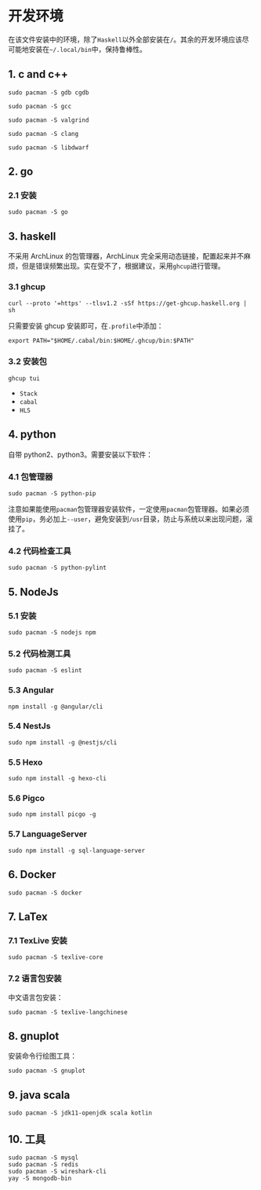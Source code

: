 # 开发环境

在该文件安装中的环境，除了`Haskell`以外全部安装在`/`。其余的开发环境应该尽可能地安装在`~/.local/bin`中，保持鲁棒性。

## 1. c and c++

```shell
sudo pacman -S gdb cgdb
```

```shell
sudo pacman -S gcc
```

```shell
sudo pacman -S valgrind
```

```shell
sudo pacman -S clang
```

```shell
sudo pacman -S libdwarf
```

## 2. go

### 2.1 安装

```shell
sudo pacman -S go
```

## 3. haskell

不采用 ArchLinux 的包管理器，ArchLinux 完全采用动态链接，配置起来并不麻烦，但是错误频繁出现。实在受不了，根据建议，采用`ghcup`进行管理。

### 3.1 ghcup

```shell
curl --proto '=https' --tlsv1.2 -sSf https://get-ghcup.haskell.org | sh
```

只需要安装 ghcup 安装即可，在`.profile`中添加：

```shell
export PATH="$HOME/.cabal/bin:$HOME/.ghcup/bin:$PATH"
```

### 3.2 安装包

```shell
ghcup tui
```

+ `Stack`
+ `cabal`
+ `HLS`

## 4. python

自带 python2、python3。需要安装以下软件：

### 4.1 包管理器

```shell
sudo pacman -S python-pip
```

注意如果能使用`pacman`包管理器安装软件，一定使用`pacman`包管理器。如果必须使用`pip`，务必加上`--user`，避免安装到`/usr`目录，防止与系统以来出现问题，滚挂了。

### 4.2 代码检查工具

```shell
sudo pacman -S python-pylint
```

## 5. NodeJs

### 5.1 安装

```shell
sudo pacman -S nodejs npm
```

### 5.2 代码检测工具

```shell
sudo pacman -S eslint
```

### 5.3 Angular

```shell
npm install -g @angular/cli
```

### 5.4 NestJs

```shell
sudo npm install -g @nestjs/cli
```

### 5.5 Hexo

```shell
sudo npm install -g hexo-cli
```

### 5.6 Pigco

```shell
sudo npm install picgo -g
```

### 5.7 LanguageServer

```shell
sudo npm install -g sql-language-server
```

## 6. Docker

```shell
sudo pacman -S docker
```

## 7. LaTex

### 7.1 TexLive 安装

```shell
sudo pacman -S texlive-core
```

### 7.2 语言包安装

中文语言包安装：

```shell
sudo pacman -S texlive-langchinese
```

## 8. gnuplot

安装命令行绘图工具：

```shell
sudo pacman -S gnuplot
```

## 9. java scala

```shell
sudo pacman -S jdk11-openjdk scala kotlin
```

## 10. 工具

```shell
sudo pacman -S mysql
sudo pacman -S redis
sudo pacman -S wireshark-cli
yay -S mongodb-bin
```
